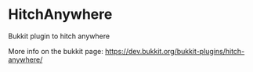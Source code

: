 # HitchAnywhere
Bukkit plugin to hitch anywhere

More info on the bukkit page:
https://dev.bukkit.org/bukkit-plugins/hitch-anywhere/
